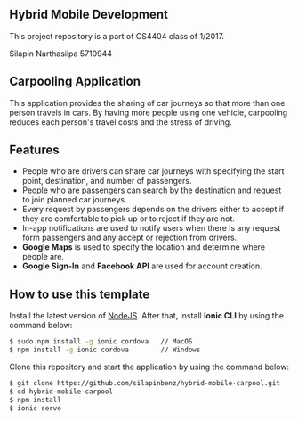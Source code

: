 ## Hybrid Mobile Development

This project repository is a part of CS4404 class of 1/2017.

Silapin Narthasilpa 5710944


## Carpooling Application


This application provides the sharing of car journeys so that more than one person travels in cars. By having more people using one vehicle, carpooling reduces each person's travel costs and the stress of driving.

## Features
* People who are drivers can share car journeys with specifying the start point, destination, and number of passengers.
* People who are passengers can search by the destination and request to join planned car journeys.
* Every request by passengers depends on the drivers either to accept if they are comfortable to pick up or to reject if they are not.
* In-app notifications are used to notify users when there is any request form passengers and any accept or rejection from drivers.
* **Google Maps** is used to specify the location and determine where people are.
* **Google Sign-In** and **Facebook API** are used for account creation.

## How to use this template
Install the latest version of [NodeJS](https://nodejs.org/en/download/). After that, install **Ionic CLI** by using the command below:

```bash
$ sudo npm install -g ionic cordova   // MacOS
$ npm install -g ionic cordova        // Windows
```

Clone this repository and start the application by using the command below:

```bash
$ git clone https://github.com/silapinbenz/hybrid-mobile-carpool.git
$ cd hybrid-mobile-carpool
$ npm install
$ ionic serve
```



